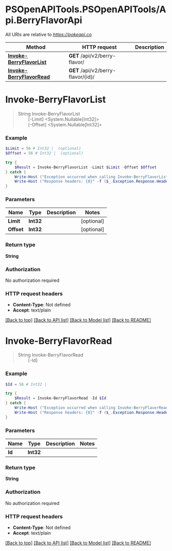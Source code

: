 # PSOpenAPITools.PSOpenAPITools/Api.BerryFlavorApi

All URIs are relative to *https://pokeapi.co*

Method | HTTP request | Description
------------- | ------------- | -------------
[**Invoke-BerryFlavorList**](BerryFlavorApi.md#Invoke-BerryFlavorList) | **GET** /api/v2/berry-flavor/ | 
[**Invoke-BerryFlavorRead**](BerryFlavorApi.md#Invoke-BerryFlavorRead) | **GET** /api/v2/berry-flavor/{id}/ | 


<a name="Invoke-BerryFlavorList"></a>
# **Invoke-BerryFlavorList**
> String Invoke-BerryFlavorList<br>
> &nbsp;&nbsp;&nbsp;&nbsp;&nbsp;&nbsp;&nbsp;&nbsp;[-Limit] <System.Nullable[Int32]><br>
> &nbsp;&nbsp;&nbsp;&nbsp;&nbsp;&nbsp;&nbsp;&nbsp;[-Offset] <System.Nullable[Int32]><br>



### Example
```powershell
$Limit = 56 # Int32 |  (optional)
$Offset = 56 # Int32 |  (optional)

try {
    $Result = Invoke-BerryFlavorList -Limit $Limit -Offset $Offset
} catch {
    Write-Host ("Exception occurred when calling Invoke-BerryFlavorList: {0}" -f ($_.ErrorDetails | ConvertFrom-Json))
    Write-Host ("Response headers: {0}" -f ($_.Exception.Response.Headers | ConvertTo-Json))
}
```

### Parameters

Name | Type | Description  | Notes
------------- | ------------- | ------------- | -------------
 **Limit** | **Int32**|  | [optional] 
 **Offset** | **Int32**|  | [optional] 

### Return type

**String**

### Authorization

No authorization required

### HTTP request headers

 - **Content-Type**: Not defined
 - **Accept**: text/plain

[[Back to top]](#) [[Back to API list]](../README.md#documentation-for-api-endpoints) [[Back to Model list]](../README.md#documentation-for-models) [[Back to README]](../README.md)

<a name="Invoke-BerryFlavorRead"></a>
# **Invoke-BerryFlavorRead**
> String Invoke-BerryFlavorRead<br>
> &nbsp;&nbsp;&nbsp;&nbsp;&nbsp;&nbsp;&nbsp;&nbsp;[-Id] <Int32><br>



### Example
```powershell
$Id = 56 # Int32 | 

try {
    $Result = Invoke-BerryFlavorRead -Id $Id
} catch {
    Write-Host ("Exception occurred when calling Invoke-BerryFlavorRead: {0}" -f ($_.ErrorDetails | ConvertFrom-Json))
    Write-Host ("Response headers: {0}" -f ($_.Exception.Response.Headers | ConvertTo-Json))
}
```

### Parameters

Name | Type | Description  | Notes
------------- | ------------- | ------------- | -------------
 **Id** | **Int32**|  | 

### Return type

**String**

### Authorization

No authorization required

### HTTP request headers

 - **Content-Type**: Not defined
 - **Accept**: text/plain

[[Back to top]](#) [[Back to API list]](../README.md#documentation-for-api-endpoints) [[Back to Model list]](../README.md#documentation-for-models) [[Back to README]](../README.md)

